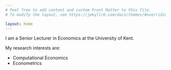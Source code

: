 ```yaml
---
# Feel free to add content and custom Front Matter to this file.
# To modify the layout, see https://jekyllrb.com/docs/themes/#overriding-theme-defaults

layout: home
---
```


I am a Senior Lecturer in Economics at the University of Kent.

My research interests are:
- Computational Economics
- Econometrics
